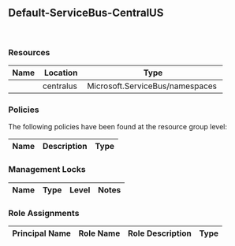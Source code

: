 
## Default-ServiceBus-CentralUS 
 
### Resources


| Name | Location | Type |
| --- | --- | --- |
|   | centralus  | Microsoft.ServiceBus/namespaces  |

### Policies
The following policies have been found at the resource group level: 

| Name | Description | Type |
| --- | --- | --- |

### Management Locks


| Name | Type | Level | Notes |
| --- | --- | --- | --- |

### Role Assignments


| Principal Name | Role Name | Role Description | Type |
| --- | --- | --- | --- |
